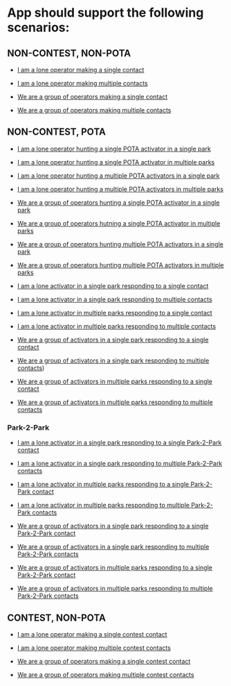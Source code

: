 # App should support the following scenarios:

## NON-CONTEST, NON-POTA
- [I am a lone operator making a single contact](https://github.com/kbennett2000/HamLog/issues/1)
- [I am a lone operator making multiple contacts](https://github.com/kbennett2000/HamLog/issues/2)

- [We are a group of operators making a single contact](https://github.com/kbennett2000/HamLog/issues/3)
- [We are a group of operators making multiple contacts](https://github.com/kbennett2000/HamLog/issues/4)


## NON-CONTEST, POTA
- [I am a lone operator hunting a single POTA activator in a single park](https://github.com/kbennett2000/HamLog/issues/5)
- [I am a lone operator hunting a single POTA activator in multiple parks](https://github.com/kbennett2000/HamLog/issues/6)

- [I am a lone operator hunting a multiple POTA activators in a single park](https://github.com/kbennett2000/HamLog/issues/7)
- [I am a lone operator hunting a multiple POTA activators in multiple parks](https://github.com/kbennett2000/HamLog/issues/8)

- [We are a group of operators hunting a single POTA activator in a single park](https://github.com/kbennett2000/HamLog/issues/9)
- [We are a group of operators hutning a single POTA activator in multiple parks](https://github.com/kbennett2000/HamLog/issues/10)

- [We are a group of operators hunting multiple POTA activators in a single park](https://github.com/kbennett2000/HamLog/issues/11)
- [We are a group of operators hunting multiple POTA activators in multiple parks](https://github.com/kbennett2000/HamLog/issues/12)

- [I am a lone activator in a single park responding to a single contact](https://github.com/kbennett2000/HamLog/issues/13)
- [I am a lone activator in a single park responding to multiple contacts](https://github.com/kbennett2000/HamLog/issues/14)

- [I am a lone activator in multiple parks responding to a single contact](https://github.com/kbennett2000/HamLog/issues/15)
- [I am a lone activator in multiple parks responding to multiple contacts](https://github.com/kbennett2000/HamLog/issues/16)

- [We are a group of activators in a single park responding to a single contact](https://github.com/kbennett2000/HamLog/issues/17)
- [We are a group of activators in a single park responding to multiple contacts](https://github.com/kbennett2000/HamLog/issues/18))

- [We are a group of activators in multiple parks responding to a single contact](https://github.com/kbennett2000/HamLog/issues/19)
- [We are a group of activators in multiple parks responding to multiple contacts](https://github.com/kbennett2000/HamLog/issues/20)

### Park-2-Park
- [I am a lone activator in a single park responding to a single Park-2-Park contact](https://github.com/kbennett2000/HamLog/issues/21)
- [I am a lone activator in a single park responding to multiple Park-2-Park contacts](https://github.com/kbennett2000/HamLog/issues/22)

- [I am a lone activator in multiple parks responding to a single Park-2-Park contact]()
- [I am a lone activator in multiple parks responding to multiple Park-2-Park contacts]()

- [We are a group of activators in a single park responding to a single Park-2-Park contact]()
- [We are a group of activators in a single park responding to multiple Park-2-Park contacts]()

- [We are a group of activators in multiple parks responding to a single Park-2-Park contact]()
- [We are a group of activators in multiple parks responding to multiple Park-2-Park contacts]()


## CONTEST, NON-POTA
- [I am a lone operator making a single contest contact]()
- [I am a lone operator making multiple contest contacts]()

- [We are a group of operators making a single contest contact]()
- [We are a group of operators making multiple contest contacts]()
